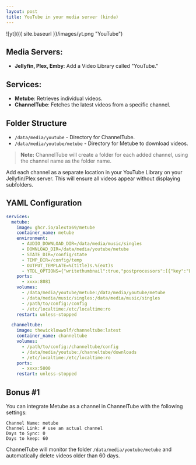 ```yaml
---
layout: post
title: YouTube in your media server (kinda)
---
```


![yt]({{ site.baseurl }}/images/yt.png "YouTube")


## Media Servers:

- **Jellyfin, Plex, Emby**: Add a Video Library called "YouTube."


## Services:

- **Metube**: Retrieves individual videos.
- **ChannelTube**: Fetches the latest videos from a specific channel.


## Folder Structure

- `/data/media/youtube` - Directory for ChannelTube.
- `/data/media/youtube/metube` - Directory for Metube to download videos.

> **Note:** ChannelTube will create a folder for each added channel, using the channel name as the folder name.

Add each channel as a separate location in your YouTube Library on your Jellyfin/Plex server. This will ensure all videos appear without displaying subfolders.


## YAML Configuration

```yaml
services:
  metube:
    image: ghcr.io/alexta69/metube
    container_name: metube
    environment:
      - AUDIO_DOWNLOAD_DIR=/data/media/music/singles
      - DOWNLOAD_DIR=/data/media/youtube/metube
      - STATE_DIR=/config/state
      - TEMP_DIR=/config/temp
      - OUTPUT_TEMPLATE=%(title)s.%(ext)s
      - YTDL_OPTIONS={"writethumbnail":true,"postprocessors":[{"key":"EmbedThumbnail"},{"key":"FFmpegMetadata"}],"updatetime":false}
    ports:
      - xxxx:8081
    volumes:
      - /data/media/youtube/metube:/data/media/youtube/metube
      - /data/media/music/singles:/data/media/music/singles
      - /path/to/config:/config
      - /etc/localtime:/etc/localtime:ro
    restart: unless-stopped

  channeltube:
    image: thewicklowwolf/channeltube:latest
    container_name: channeltube
    volumes:
      - /path/to/config:/channeltube/config
      - /data/media/youtube:/channeltube/downloads
      - /etc/localtime:/etc/localtime:ro 
    ports:
      - xxxx:5000
    restart: unless-stopped
```


## Bonus #1

You can integrate Metube as a channel in ChannelTube with the following settings:  

```
Channel Name: metube
Channel Link: # use an actual channel
Days to Sync: 0
Days to keep: 60
```

ChannelTube will monitor the folder `/data/media/youtube/metube` and automatically delete videos older than 60 days.  


